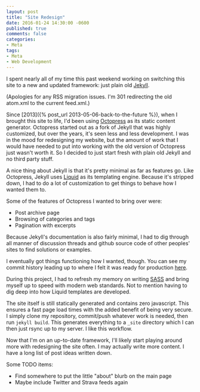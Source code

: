 ```yaml
---
layout: post
title: "Site Redesign"
date: 2016-01-24 14:30:00 -0600
published: true
comments: false
categories:
- Meta
tags:
- Meta
- Web Development
---
```

I spent nearly all of my time this past weekend working on switching this site to a new and updated framework: just plain old [Jekyll](https://www.jekyllrb.com).

(Apologies for any RSS migration issues.  I'm 301 redirecting the old atom.xml to the current feed.xml.)

<!-- more -->

Since [2013]({% post_url 2013-05-06-back-to-the-future %}), when I brought this site to life, I'd been using [Octopress](http://octopress.org) as its static content generator.  Octopress started out as a fork of Jekyll that was highly customized, but over the years, it's seen less and less development.  I was in the mood for redesigning my website, but the amount of work that I would have needed to put into working with the old version of Octopress just wasn't worth it.  So I decided to just start fresh with plain old Jekyll and no third party stuff.

A nice thing about Jekyll is that it's pretty minimal as far as features go.  Like Octopress, Jekyll uses [Liquid](http://liquidmarkup.org) as its templating engine.  Because it's stripped down, I had to do a lot of customization to get things to behave how I wanted them to.

Some of the features of Octopress I wanted to bring over were:

- Post archive page
- Browsing of categories and tags
- Pagination with excerpts

Because Jekyll's documentation is also fairly minimal, I had to dig through all manner of discussion threads and github source code of other peoples' sites to find solutions or examples.

I eventually got things functioning how I wanted, though.  You can see my commit history leading up to where I felt it was ready for production [here](https://github.com/bcreasy/briancreasy.com/commits/8805fec33fef49f0b8c38c0f83726107482bc98e).

During this project, I had to refresh my memory on writing [SASS](http://sass-lang.com) and bring myself up to speed with modern web standards.  Not to mention having to dig deep into how Liquid templates are developed.

The site itself is still statically generated and contains zero javascript.  This ensures a fast page load times with the added benefit of being very secure.  I simply clone my repository, commit/push whatever work is needed, then run `jekyll build`.  This generates everything to a `_site` directory which I can then just rsync up to my server.  I like this workflow.

Now that I'm on an up-to-date framework, I'll likely start playing around more with redesigning the site often.  I may actually write more content.  I have a long list of post ideas written down.

Some TODO items:

- Find somewhere to put the little "about" blurb on the main page
- Maybe include Twitter and Strava feeds again
